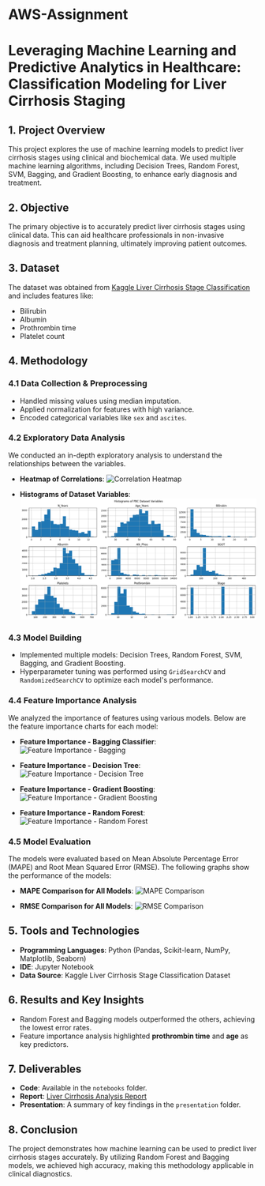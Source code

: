 # AWS-Assignment
# Leveraging Machine Learning and Predictive Analytics in Healthcare: Classification Modeling for Liver Cirrhosis Staging

## 1. Project Overview
This project explores the use of machine learning models to predict liver cirrhosis stages using clinical and biochemical data. We used multiple machine learning algorithms, including Decision Trees, Random Forest, SVM, Bagging, and Gradient Boosting, to enhance early diagnosis and treatment.

## 2. Objective
The primary objective is to accurately predict liver cirrhosis stages using clinical data. This can aid healthcare professionals in non-invasive diagnosis and treatment planning, ultimately improving patient outcomes.

## 3. Dataset
The dataset was obtained from [Kaggle Liver Cirrhosis Stage Classification](https://www.kaggle.com/datasets/aadarshvelu/liver-cirrhosis-stage-classification/data) and includes features like:
- Bilirubin
- Albumin
- Prothrombin time
- Platelet count

## 4. Methodology

### 4.1 Data Collection & Preprocessing
- Handled missing values using median imputation.
- Applied normalization for features with high variance.
- Encoded categorical variables like `sex` and `ascites`.

### 4.2 Exploratory Data Analysis
We conducted an in-depth exploratory analysis to understand the relationships between the variables.
- **Heatmap of Correlations**: 
  ![Correlation Heatmap](images/coorelation_heatmap.png)

- **Histograms of Dataset Variables**: 
  ![Histograms](images/grapghs.png)

### 4.3 Model Building
- Implemented multiple models: Decision Trees, Random Forest, SVM, Bagging, and Gradient Boosting.
- Hyperparameter tuning was performed using `GridSearchCV` and `RandomizedSearchCV` to optimize each model's performance.

### 4.4 Feature Importance Analysis
We analyzed the importance of features using various models. Below are the feature importance charts for each model:
- **Feature Importance - Bagging Classifier**:
  ![Feature Importance - Bagging](images/feature_importance_bagging_base_estimator.png)

- **Feature Importance - Decision Tree**:
  ![Feature Importance - Decision Tree](images/feature_importance_decision_tree.png)

- **Feature Importance - Gradient Boosting**:
  ![Feature Importance - Gradient Boosting](images/feature_importance_gradient_boosting.png)

- **Feature Importance - Random Forest**:
  ![Feature Importance - Random Forest](images/feature_importance_random_forest.png)

### 4.5 Model Evaluation
The models were evaluated based on Mean Absolute Percentage Error (MAPE) and Root Mean Squared Error (RMSE). The following graphs show the performance of the models:

- **MAPE Comparison for All Models**:
  ![MAPE Comparison](images/mape_comparrison_for_all_models.png)

- **RMSE Comparison for All Models**:
  ![RMSE Comparison](images/rmse_comparrison_for_all_models.png)

## 5. Tools and Technologies
- **Programming Languages**: Python (Pandas, Scikit-learn, NumPy, Matplotlib, Seaborn)
- **IDE**: Jupyter Notebook
- **Data Source**: Kaggle Liver Cirrhosis Stage Classification Dataset

## 6. Results and Key Insights
- Random Forest and Bagging models outperformed the others, achieving the lowest error rates.
- Feature importance analysis highlighted **prothrombin time** and **age** as key predictors.

## 7. Deliverables
- **Code**: Available in the `notebooks` folder.
- **Report**: [Liver Cirrhosis Analysis Report](report.pdf)
- **Presentation**: A summary of key findings in the `presentation` folder.

## 8. Conclusion
The project demonstrates how machine learning can be used to predict liver cirrhosis stages accurately. By utilizing Random Forest and Bagging models, we achieved high accuracy, making this methodology applicable in clinical diagnostics.

